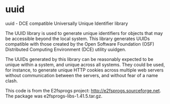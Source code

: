 uuid
====

uuid - DCE compatible Universally Unique Identifier library

The UUID library is used to generate unique identifiers for objects that may be
accessible beyond the local system.  This library generates UUIDs compatible
with those created by the Open Software Foundation (OSF) Distributed Computing
Environment (DCE) utility uuidgen.

The UUIDs generated by this library can be reasonably expected to be unique
within a system, and unique across all systems.  They could be used, for
instance, to generate unique HTTP cookies across multiple web servers without
communication between the servers, and without fear of a name clash.

This code is from the E2fsprogs project: http://e2fsprogs.sourceforge.net.
The package was e2fsprogs-libs-1.41.5.tar.gz.
